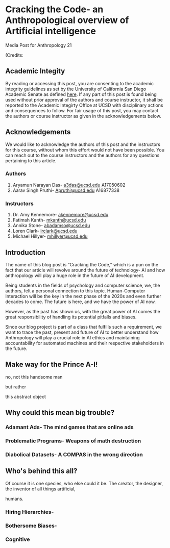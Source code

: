 # Cracking the Code- an Anthropological overview of Artificial intelligence
Media Post for Anthropology 21

<insert the berkeley ai image> 

(Credits: 

## Academic Integity

By reading or accessing this post, you are consenting to the academic integrity guidelines as set by the 
University of California San Diego Academic Senate as defined [here](https://senate.ucsd.edu/Operating-Procedures/Senate-Manual/Appendices/2). 
If any part of this post is found being used without prior approval of the authors and course instructor, it shall be reported to the
Academic Integirty Office at UCSD with disciplinary actions and consequences to follow.
For fair usage of this post, you may contact the authors or course instructor as given in the
acknowledgements below. 


## Acknowledgements

We would like to acknowledge the authors of this post and the instructors for this course, without whom this effort would not have been possible.
You can reach out to the course instructors and the authors for any questions pertaining to this article.

### Authors 

1. Aryamun Narayan Das- a3das@ucsd.edu A17050602
2. Aarav Singh Pruthi- Apruthi@ucsd.edu A16877338

### Instructors
1. Dr. Amy Kennemore- akennemore@ucsd.edu
2. Fatimah Kanth- mkanth@ucsd.edu
3. Annika Stone- abadamso@ucsd.edu
4. Loren Clark- lrclark@ucsd.edu
5. Michael Hillyer- mhillyer@ucsd.edu

## Introduction

The name of this blog post is “Cracking the Code," which is a pun on the fact that our article will revolve around the future of technology- AI and how anthropology will play a huge role in the future of AI development.

Being students in the fields of psychology and computer science, we, the authors, felt a personal connection to this topic. Human-Computer Interaction will be the key in the next phase of the 2020s and even further decades to come. The future is here, and we have the power of AI now. 

However, as the past has shown us, with the great power of AI comes the great responsibility of handling its potential pitfalls and biases.

Since our blog  project is part of a class that fulfills such a requirement, we want to trace the past, present and future of AI  to better understand how Anthropology will play a crucial role in AI ethics and maintaining accountability for automated machines and their respective stakeholders in the future.


## Make way for the Prince A-I!

<insert aladdin flex> no, not this handsome man

but rather

this abstract object

<insert ai image>


## Why could this mean big trouble?

### Adamant Ads- The mind games that are online ads

<insert funny image of online ads>

### Problematic Programs- Weapons of math destruction

### Diabolical Datasets- A COMPAS in the wrong direction



## Who's behind this all?

Of course it is one species, who else could it be. The creator, the designer, the inventor of all things artificial,

<insert funny image of man pointing to head>

humans.

### Hiring Hierarchies-
### Bothersome Biases-
### Cognitive 

